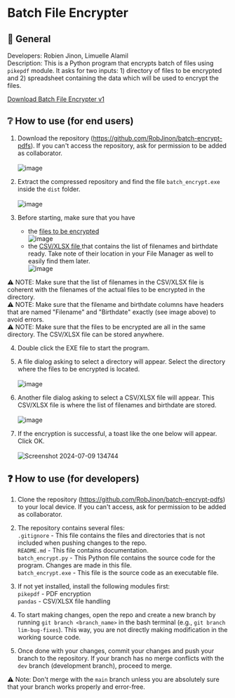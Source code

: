 # Batch File Encrypter

## 📝 General
Developers: Robien Jinon, Limuelle Alamil <br />
Description: This is a Python program that encrypts batch of files using `pikepdf` module. It asks for two inputs: 1) directory of files to be encrypted and 2) spreadsheet containing the data which will be used to encrypt the files.

[Download Batch File Encrypter v1](https://github.com/RobJinon/batch-encrypt-pdfs/blob/main/dist/batch_encrypt.exe)

## ❔ How to use (for end users)
1. Download the repository (https://github.com/RobJinon/batch-encrypt-pdfs). If you can't access the repository, ask for permission to be added as collaborator.<br /><br />
![image](https://github.com/RobJinon/batch-encrypt-pdfs/assets/98687205/81c6e276-25d1-4d5c-a76c-de34c6e48bce)

2. Extract the compressed repository and find the file `batch_encrypt.exe` inside the `dist` folder.<br /><br />
![image](https://github.com/RobJinon/batch-encrypt-pdfs/assets/98687205/5a0e7780-b01f-4a79-95d1-9ed0e89f57b9)

3. Before starting, make sure that you have <br />
   - the <ins> files to be encrypted </ins> <br />
   ![image](https://github.com/RobJinon/batch-encrypt-pdfs/assets/98687205/19f3bdd5-2410-4ba8-b895-63079da82861)
   - the <ins> CSV/XLSX file </ins> that contains the list of filenames and birthdate ready. Take note of their location in your File Manager as well to easily find them later. <br />
   ![image](https://github.com/RobJinon/batch-encrypt-pdfs/assets/98687205/9525b5b2-7a10-499b-8f82-140562ee8f97)

⚠️ NOTE: Make sure that the list of filenames in the CSV/XLSX file is coherent with the filenames of the actual files to be encrypted in the directory. <br />
⚠️ NOTE: Make sure that the filename and birthdate columns have headers that are named "Filename" and "Birthdate" exactly (see image above) to avoid errors. <br />
⚠️ NOTE: Make sure that the files to be encrypted are all in the same directory. The CSV/XLSX file can be stored anywhere.<br />

4. Double click the EXE file to start the program.<br />
5. A file dialog asking to select a directory will appear. Select the directory where the files to be encrypted is located.<br /><br />
![image](https://github.com/RobJinon/batch-encrypt-pdfs/assets/98687205/e9d8cd6e-a89b-450a-896b-92f08f667f26)

6. Another file dialog asking to select a CSV/XLSX file will appear. This CSV/XLSX file is where the list of filenames and birthdate are stored.<br /><br />
![image](https://github.com/RobJinon/batch-encrypt-pdfs/assets/98687205/c6aff41e-af17-47cc-a8a4-883039375f6e)

7. If the encryption is successful, a toast like the one below will appear. Click OK.<br /><br />
![Screenshot 2024-07-09 134744](https://github.com/RobJinon/batch-encrypt-pdfs/assets/98687205/9a7a701c-4e7e-482b-b763-a78fc813ef50)



## ❓ How to use (for developers)
1. Clone the repository (https://github.com/RobJinon/batch-encrypt-pdfs) to your local device. If you can't access, ask for permission to be added as collaborator.

2. The repository contains several files: <br />
   `.gitignore` - This file contains the files and directories that is not included when pushing changes to the repo.<br />
   `README.md` - This file contains documentation.<br />
   `batch_encrypt.py` - This Python file contains the source code for the program. Changes are made in this file.<br />
   `batch_encrypt.exe` - This file is the source code as an executable file.

3. If not yet installed, install the following modules first:<br />
   `pikepdf` - PDF encryption<br />
   `pandas` - CSV/XLSX file handling

4. To start making changes, open the repo and create a new branch by running `git branch <branch_name>` in the bash terminal (e.g., `git branch lim-bug-fixes`). This way, you are not directly making modification in the working source code.

5. Once done with your changes, commit your changes and push your branch to the repository. If your branch has no merge conflicts with the `dev` branch (development branch), proceed to merge. <br />

⚠️ Note: Don't merge with the `main` branch unless you are absolutely sure that your branch works properly and error-free.

   
